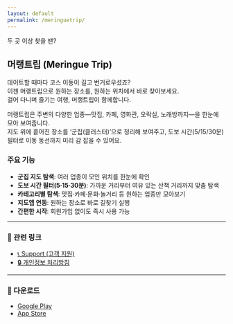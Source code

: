 ```yaml
---
layout: default
permalink: /meringuetrip/
---
```


두 곳 이상 찾을 땐?

## 머랭트립 (Meringue Trip)

데이트할 때마다 코스 이동이 길고 번거로우셨죠?  
이젠 머랭트립으로 원하는 장소를, 원하는 위치에서 바로 찾아보세요.  
걸어 다니며 즐기는 여행, 머랭트립이 함께합니다.

머랭트립은 주변의 다양한 업종—맛집, 카페, 영화관, 오락실, 노래방까지—을 한눈에 모아 보여줍니다.  
지도 위에 흩어진 장소를 ‘군집(클러스터)’으로 정리해 보여주고, 도보 시간(5/15/30분) 필터로 이동 동선까지 미리 감 잡을 수 있어요.

### 주요 기능

- **군집 지도 탐색**: 여러 업종이 모인 위치를 한눈에 확인
- **도보 시간 필터(5·15·30분)**: 가까운 거리부터 여유 있는 산책 거리까지 맞춤 탐색
- **카테고리별 탐색**: 맛집·카페·문화·놀거리 등 원하는 업종만 모아보기
- **지도앱 연동**: 원하는 장소로 바로 길찾기 실행
- **간편한 시작**: 회원가입 없이도 즉시 사용 가능

---

### 📎 관련 링크

- [📞 Support (고객 지원)](/meringuetrip/support/)
- [🔒 개인정보 처리방침](/meringuetrip/privacy/)

---

### 📱 다운로드

- [Google Play](https://play.google.com/store/apps/details?id=io.brewstar.meringuetrip)
- [App Store](https://apps.apple.com/kr/app/%EB%A8%B8%EB%9E%AD%ED%8A%B8%EB%A6%BD/id6751193690)
<!-- 곧 Google Play와 App Store에서 제공될 예정입니다. -->
